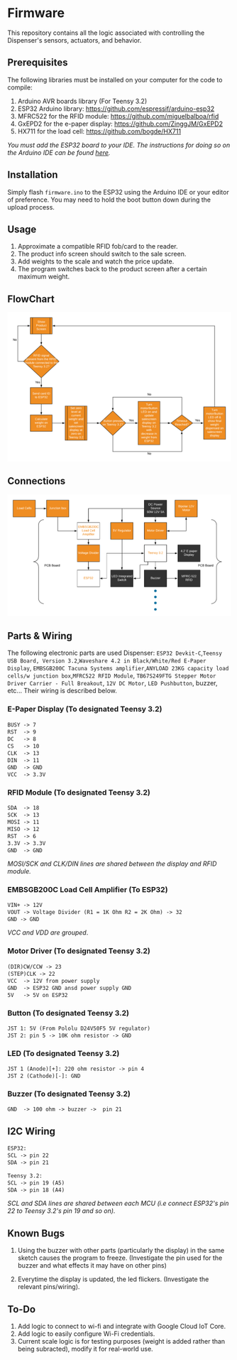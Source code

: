 # Firmware

This repository contains all the logic associated with controlling the Dispenser's sensors, actuators, and behavior.

## Prerequisites

The following libraries must be installed on your computer for the code to compile:
1. Arduino AVR boards library (For Teensy 3.2)
2. ESP32 Arduino library: <https://github.com/espressif/arduino-esp32> 
2. MFRC522 for the RFID module: <https://github.com/miguelbalboa/rfid>
3. GxEPD2 for the e-paper display: <https://github.com/ZinggJM/GxEPD2>
4. HX711 for the load cell: <https://github.com/bogde/HX711>

*You must add the ESP32 board to your IDE. The instructions for doing so on the Arduino IDE can be found [here](https://randomnerdtutorials.com/installing-the-esp32-board-in-arduino-ide-windows-instructions/).*

## Installation

Simply flash ```firmware.ino``` to the ESP32 using the Arduino IDE or your editor of preference. You may need to hold the boot button down during the upload process.

## Usage 

1. Approximate a compatible RFID fob/card to the reader.
2. The product info screen should switch to the sale screen.
3. Add weights to the scale and watch the price update.
4. The program switches back to the product screen after a certain maximum weight.

## FlowChart
![Image of Flowchart](https://github.com/Ibrashige/TagPod/blob/master/Tag%20Project%20(2).png)

## Connections
![Image of Flowchart](https://github.com/Ibrashige/TagPod/blob/master/Tag%20Project%20(1).png)

## Parts & Wiring

The following electronic parts are used Dispenser: ```ESP32 Devkit-C```,```Teensy USB Board, Version 3.2```,```Waveshare 4.2 in Black/White/Red E-Paper Display```, ```EMBSGB200C Tacuna Systems amplifier```,```ANYLOAD 23KG capacity load cells/w junction box```,```MFRC522 RFID Module```, ```TB67S249FTG Stepper Motor Driver Carrier - Full Breakout```, ```12V DC Motor```, ```LED Pushbutton```, buzzer, etc... Their wiring is described below.

### E-Paper Display (To designated Teensy 3.2)
```
BUSY -> 7
RST  -> 9
DC   -> 8
CS   -> 10
CLK  -> 13
DIN  -> 11
GND  -> GND
VCC  -> 3.3V
```
### RFID Module (To designated Teensy 3.2)
```
SDA  -> 18
SCK  -> 13
MOSI -> 11
MISO -> 12
RST  -> 6
3.3V -> 3.3V 
GND  -> GND
```
*MOSI/SCK and CLK/DIN lines are shared between the display and RFID module.*

### EMBSGB200C Load Cell Amplifier (To ESP32)
``` 
VIN+ -> 12V
VOUT -> Voltage Divider (R1 = 1K Ohm R2 = 2K Ohm) -> 32
GND -> GND

```
*VCC and VDD are grouped*.

### Motor Driver (To designated Teensy 3.2)
```
(DIR)CW/CCW -> 23
(STEP)CLK -> 22
VCC  -> 12V from power supply
GND  -> ESP32 GND ansd power supply GND
5V   -> 5V on ESP32
```

### Button (To designated Teensy 3.2)
```
JST 1: 5V (From Pololu D24V50F5 5V regulator)
JST 2: pin 5 -> 10K ohm resistor -> GND 
```
### LED (To designated Teensy 3.2)
``` 
JST 1 (Anode)[+]: 220 ohm resistor -> pin 4
JST 2 (Cathode)[-]: GND
```
### Buzzer (To designated Teensy 3.2)
``` 
GND  -> 100 ohm -> buzzer ->  pin 21
```
## I2C Wiring
```
ESP32: 
SCL -> pin 22
SDA -> pin 21
```
```
Teensy 3.2:
SCL -> pin 19 (A5)
SDA -> pin 18 (A4)
```
*SCL and SDA lines are shared between each MCU (i.e connect ESP32's pin 22 to Teensy 3.2's pin 19 and so on).*

## Known Bugs
1. Using the buzzer with other parts (particularly the display) in the same sketch causes the program to freeze. (Investigate the pin used for the buzzer and what effects it may have on other pins)


2. Everytime the display is updated, the led flickers. (Investigate the relevant pins/wiring).

## To-Do 
1. Add logic to connect  to wi-fi and integrate with Google Cloud IoT Core.
2. Add logic to easily configure Wi-Fi credentials.
3. Current scale logic is for testing purposes (weight is added rather than being subracted), modify it for real-world use.
